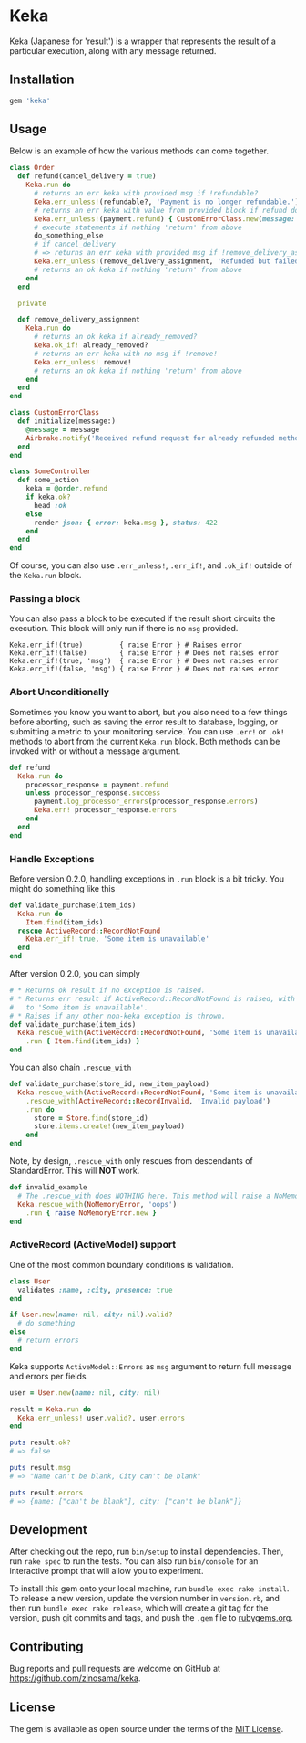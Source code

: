 # Keka

Keka (Japanese for 'result') is a wrapper that represents the result of a particular execution, along with any message returned.

## Installation

```ruby
gem 'keka'
```

## Usage

Below is an example of how the various methods can come together.

```ruby
class Order
  def refund(cancel_delivery = true)
    Keka.run do
      # returns an err keka with provided msg if !refundable?
      Keka.err_unless!(refundable?, 'Payment is no longer refundable.')
      # returns an err keka with value from provided block if refund does not exist
      Keka.err_unless!(payment.refund) { CustomErrorClass.new(message: 'Already been refunded') }
      # execute statements if nothing 'return' from above
      do_something_else
      # if cancel_delivery
      # => returns an err keka with provided msg if !remove_delivery_assignment
      Keka.err_unless!(remove_delivery_assignment, 'Refunded but failed to remove delivery.') if cancel_delivery
      # returns an ok keka if nothing 'return' from above
    end
  end

  private

  def remove_delivery_assignment
    Keka.run do
      # returns an ok keka if already_removed?
      Keka.ok_if! already_removed?
      # returns an err keka with no msg if !remove!
      Keka.err_unless! remove!
      # returns an ok keka if nothing 'return' from above
    end
  end
end

class CustomErrorClass
  def initialize(message:)
    @message = message
    Airbrake.notify('Received refund request for already refunded method')
  end
end

class SomeController
  def some_action
    keka = @order.refund
    if keka.ok?
      head :ok
    else
      render json: { error: keka.msg }, status: 422
    end
  end
end
```

Of course, you can also use `.err_unless!`, `.err_if!`, and `.ok_if!` outside
of the `Keka.run` block.

### Passing a block
You can also pass a block to be executed if the result short circuits the execution. This block will only run if there is no `msg` provided.

```
Keka.err_if!(true)         { raise Error } # Raises error
Keka.err_if!(false)        { raise Error } # Does not raises error
Keka.err_if!(true, 'msg')  { raise Error } # Does not raises error
Keka.err_if!(false, 'msg') { raise Error } # Does not raises error
```

### Abort Unconditionally

Sometimes you know you want to abort, but you also need to a few things before aborting, such as saving the error result to database, logging, or submitting a metric to your monitoring service. You can use `.err!` or `.ok!` methods to abort from the current `Keka.run` block. Both methods can be invoked with or without a message argument.

```ruby
def refund
  Keka.run do
    processor_response = payment.refund
    unless processor_response.success
      payment.log_processor_errors(processor_response.errors)
      Keka.err! processor_response.errors
    end
  end
end
```

### Handle Exceptions

Before version 0.2.0, handling exceptions in `.run` block is a bit tricky. You might do something like this

```ruby
def validate_purchase(item_ids)
  Keka.run do
    Item.find(item_ids)
  rescue ActiveRecord::RecordNotFound
    Keka.err_if! true, 'Some item is unavailable'
  end
end
```

After version 0.2.0, you can simply
```ruby
# * Returns ok result if no exception is raised.
# * Returns err result if ActiveRecord::RecordNotFound is raised, with msg set
#   to 'Some item is unavailable'.
# * Raises if any other non-keka exception is thrown.
def validate_purchase(item_ids)
  Keka.rescue_with(ActiveRecord::RecordNotFound, 'Some item is unavailable')
    .run { Item.find(item_ids) }
end
```

You can also chain `.rescue_with`
```ruby
def validate_purchase(store_id, new_item_payload)
  Keka.rescue_with(ActiveRecord::RecordNotFound, 'Some item is unavailable')
    .rescue_with(ActiveRecord::RecordInvalid, 'Invalid payload')
    .run do
      store = Store.find(store_id)
      store.items.create!(new_item_payload)
    end
end
```

Note, by design, `.rescue_with` only rescues from descendants of StandardError. This will **NOT** work.
```ruby
def invalid_example
  # The .rescue_with does NOTHING here. This method will raise a NoMemoryError exception.
  Keka.rescue_with(NoMemoryError, 'oops')
    .run { raise NoMemoryError.new }
end
```

### ActiveRecord (ActiveModel) support

One of the most common boundary conditions is validation.

```ruby
class User
  validates :name, :city, presence: true
end

if User.new(name: nil, city: nil).valid?
  # do something
else
  # return errors
end
```

Keka supports `ActiveModel::Errors` as `msg` argument to return full message and errors per fields

```ruby
user = User.new(name: nil, city: nil)

result = Keka.run do
  Keka.err_unless! user.valid?, user.errors
end

puts result.ok?
# => false

puts result.msg
# => "Name can't be blank, City can't be blank"

puts result.errors
# => {name: ["can't be blank"], city: ["can't be blank"]}
```

## Development

After checking out the repo, run `bin/setup` to install dependencies. Then, run `rake spec` to run the tests. You can also run `bin/console` for an interactive prompt that will allow you to experiment.

To install this gem onto your local machine, run `bundle exec rake install`. To release a new version, update the version number in `version.rb`, and then run `bundle exec rake release`, which will create a git tag for the version, push git commits and tags, and push the `.gem` file to [rubygems.org](https://rubygems.org).

## Contributing

Bug reports and pull requests are welcome on GitHub at https://github.com/zinosama/keka.

## License

The gem is available as open source under the terms of the [MIT License](https://opensource.org/licenses/MIT).
